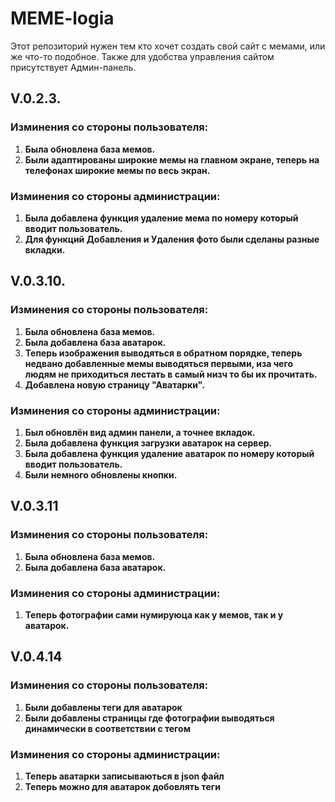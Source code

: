 # MEME-logia
Этот репозиторий нужен тем кто хочет создать свой сайт с мемами, или же что-то подобное. Также для удобства управления сайтом присутствует Админ-панель.
## V.0.2.3.

### Изминения со стороны пользователя:
1.  **Была обновлена база мемов.**
2.  **Были адаптированы широкие мемы на главном экране, теперь на телефонах широкие мемы по весь экран.**


### Изминения со стороны администрации:
1.  **Была добавлена функция удаление мема по номеру который вводит пользователь.**
2.  **Для функций Добавления и Удаления фото были сделаны разные вкладки.**



##  V.0.3.10.

### Изминения со стороны пользователя:
1.  **Была обновлена база мемов.**
2.  **Была добавлена база аватарок.**
3.  **Теперь изображения выводяться в обратном порядке, теперь недвано добавленные мемы выводяться первыми, иза чего людям не приходиться лестать в самый низч то бы их прочитать.**
4.  **Добавлена новую страницу "Аватарки".**


### Изминения со стороны администрации:
1.  **Был обновлён вид админ панели, а точнее вкладок.**
2.  **Была добавлена функция загрузки аватарок на сервер.**
3.  **Была добавлена функция удаление аватарок по номеру который вводит пользователь.**
4.  **Были немного обновлены кнопки.**





## V.0.3.11

### Изминения со стороны пользователя:
1. **Была обновлена база мемов.**
2. **Была добавлена база аватарок.**


### Изминения со стороны администрации:
1.  **Теперь фотографии сами нумируюца как у мемов, так и у аватарок.**

## V.0.4.14

### Изминения со стороны пользователя:
1. **Были добавлены теги для аватарок**
2. **Были добавлены страницы где фотографии выводяться динамически в соответствии с тегом**


### Изминения со стороны администрации:
1.  **Теперь аватарки записываються в json файл**
2.  **Теперь можно для аватарок добовлять теги**
